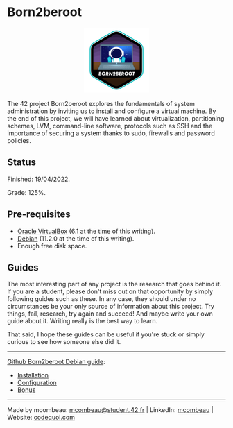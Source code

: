 # Born2beroot

<p align="center">
  <img src="https://github.com/mcombeau/mcombeau/blob/main/42_badges/born2beroote.png" alt="Born2beroot 42 project badge"/>
</p>

The 42 project Born2beroot explores the fundamentals of system administration by inviting us to install and configure a virtual machine. By the end of this project, we will have learned about virtualization, partitioning schemes, LVM, command-line software, protocols such as SSH and the importance of securing a system thanks to sudo, firewalls and password policies.

## Status
Finished: 19/04/2022.

Grade: 125%.

## Pre-requisites
* [Oracle VirtualBox](https://www.virtualbox.org/) (6.1 at the time of this writing).
* [Debian](https://cdimage.debian.org/debian-cd/current/amd64/iso-cd/) (11.2.0 at the time of this writing).
* Enough free disk space.

## Guides

The most interesting part of any project is the research that goes behind it. If you are a student, please don't miss out on that opportunity by simply following guides such as these. In any case, they should under no circumstances be your only source of information about this project. Try things, fail, research, try again and succeed! And maybe write your own guide about it. Writing really is the best way to learn.

That said, I hope these guides can be useful if you're stuck or simply curious to see how someone else did it.

---

[Github Born2beroot Debian guide](https://github.com/mcombeau/Born2beroot/tree/main/guide):
* [Installation](https://github.com/mcombeau/Born2beroot/blob/main/guide/installation_debian.md)
* [Configuration](https://github.com/mcombeau/Born2beroot/blob/main/guide/configuration_debian.md)
* [Bonus](https://github.com/mcombeau/Born2beroot/blob/main/guide/bonus_debian.md)

---
Made by mcombeau: mcombeau@student.42.fr | LinkedIn: [mcombeau](https://www.linkedin.com/in/mia-combeau-86653420b/) | Website: [codequoi.com](https://www.codequoi.com)

